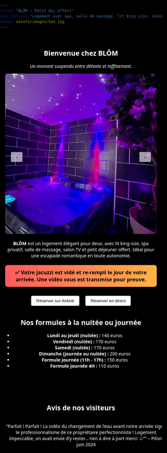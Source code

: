 ```yaml
---
title: "BLŌM – Petit dej offert"
description: "Logement avec spa, salle de massage, lit king size, salon TV, petit déjeuner inclus, et arrivée autonome."
image: assets/images/Spa.jpg
---
```


<style>
html, body {
  margin: 0;
  padding: 0;
  font-family: system-ui, sans-serif;
  background-color: black;
  color: white;
}
section {
  padding: 1rem;
  max-width: 800px;
  margin: auto;
  text-align: center;
}
img {
  max-width: 100%;
  height: auto;
  border-radius: 8px;
}
button {
  padding: 0.5rem 1rem;
  margin: 0.5rem;
  background: white;
  color: black;
  border: none;
  border-radius: 4px;
  cursor: pointer;
}
#image-slider {
  position: relative;
}
#image-slider img {
  width: 100%;
  max-height: 500px;
  object-fit: cover;
}
#image-slider button {
  position: absolute;
  top: 50%;
  transform: translateY(-50%);
  background: rgba(255, 255, 255, 0.6);
}
#prev {
  left: 10px;
}
#next {
  right: 10px;
}
.avis {
  overflow: hidden;
  max-width: 800px;
  margin: 2rem auto;
  padding: 1rem 0;
}
#avis-carousel {
  display: flex;
  transition: transform 0.5s ease;
}
.avis-item {
  flex: 0 0 100%;
  padding: 1rem;
}
</style>

<section>
  <h1>Bienvenue chez <strong>BLŌM</strong></h1>
  <p><em>Un moment suspendu entre détente et raffinement.</em></p>

  <div id="image-slider">
    <img id="slider-image" src="assets/images/Spa.jpg" alt="Image de BLŌM" />
    <button id="prev" onclick="changeImage(-1)">‹</button>
    <button id="next" onclick="changeImage(1)">›</button>
  </div>

  <p style="margin-top: 1rem;">
    <strong>BLŌM</strong> est un logement élégant pour deux, avec lit king-size, spa privatif, salle de massage, salon TV et petit déjeuner offert. Idéal pour une escapade romantique en toute autonomie.
  </p>

  <p style="background: linear-gradient(90deg, #ff5a5f, #ffb347); color: black; font-weight: bold; padding: 12px 16px; border-radius: 8px; font-size: 16px; text-align: center; margin: 20px 0;">
    ✅ Votre jacuzzi est vidé et re-rempli le jour de votre arrivée. Une vidéo vous est transmise pour preuve.
  </p>

  <div>
  <a href="[https://airbnb.com](https://www.airbnb.fr/rooms/985569147645507170)" target="_blank"><button>Réserver sur Airbnb</button></a>
    <a href="https://wa.me/123456789" target="_blank"><button>Réserver en direct</button></a>
  </div>

  <h2>Nos formules à la nuitée ou journée</h2>
  <ul>
    <li><strong>Lundi au jeudi (nuitée) :</strong> 140 euros</li>
    <li><strong>Vendredi (nuitée) :</strong> 170 euros</li>
    <li><strong>Samedi (nuitée) :</strong> 170 euros</li>
    <li><strong>Dimanche (journée ou nuitée) :</strong> 200 euros</li>
    <li><strong>Formule journée (11h - 17h) :</strong> 150 euros</li>
    <li><strong>Formule journée 4H :</strong> 110 euros</li>
  </ul>
</section>

<section class="avis">
  <h2>Avis de nos visiteurs</h2>
  <div id="avis-carousel">
    <div class="avis-item">“Parfait ! Parfait ! La vidéo du changement de l’eau avant notre arrivée signe le professionnalisme de ce propriétaire perfectionniste ! Logement impeccable, on avait envie d’y rester... rien à dire à part merci ☺️”" – Pilon, juin 2024 </div>
    <div class="avis-item">“Séjour inoubliable, tout était impeccable.” – Karim</div>
    <div class="avis-item">“Le petit déjeuner au lit, un vrai plus !” – Sophie</div>
  </div>
</section>

<script>
const images = [
  "assets/images/femmemur.jpg",
  "assets/images/sceau.jpg",
  "assets/images/table.jpg",
];
let currentIndex = 0;
const sliderImage = document.getElementById("slider-image");

function showImage(index) {
  if (!sliderImage) return;
  sliderImage.src = images[index];
}

function changeImage(direction) {
  currentIndex = (currentIndex + direction + images.length) % images.length;
  showImage(currentIndex);
}
showImage(currentIndex);

// Carousel des avis
let avisIndex = 0;
const avisCarousel = document.getElementById("avis-carousel");

function nextAvis() {
  avisIndex = (avisIndex + 1) % 3;
  avisCarousel.style.transform = `translateX(-${avisIndex * 100}%)`;
}

setInterval(nextAvis, 4000);
</script>

